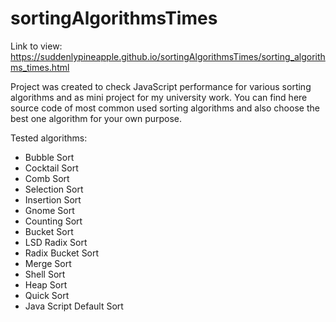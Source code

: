 # sortingAlgorithmsTimes
Link to view: <a href="https://suddenlypineapple.github.io/sortingAlgorithmsTimes/sorting_algorithms_times.html">https://suddenlypineapple.github.io/sortingAlgorithmsTimes/sorting_algorithms_times.html</a>

Project was created to check JavaScript performance for various sorting algorithms and as mini project for my university work. You can find here source code of most common used sorting algorithms and also choose the best one algorithm for your own purpose. 

Tested algorithms:
<ul>
<li>Bubble Sort</li>
<li>Cocktail Sort</li>
<li>Comb Sort</li>
<li>Selection Sort</li>
<li>Insertion Sort</li>
<li>Gnome Sort</li>
<li>Counting Sort</li>
<li>Bucket Sort</li>
<li>LSD Radix Sort</li>
<li>Radix Bucket Sort</li>
<li>Merge Sort</li>
<li>Shell Sort</li>
<li>Heap Sort</li>
<li>Quick Sort</li>
<li>Java Script Default Sort</li>
</ul>
